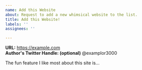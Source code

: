 ```yaml
---
name: Add this Website
about: Request to add a new whimsical website to the list.
title: Add this Website!
labels: ''
assignees: ''

---
```


__URL:__ https://example.com  
__Author's Twitter Handle: (optional)__ @examplor3000  

The fun feature I like most about this site is...
